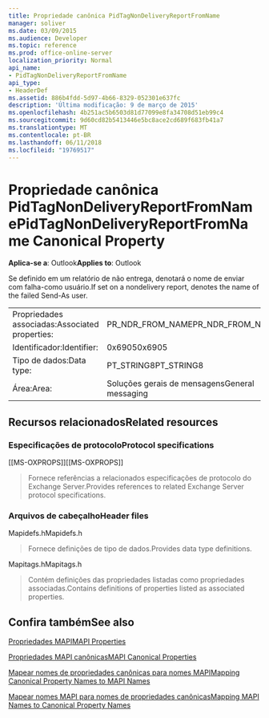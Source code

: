 ```yaml
---
title: Propriedade canônica PidTagNonDeliveryReportFromName
manager: soliver
ms.date: 03/09/2015
ms.audience: Developer
ms.topic: reference
ms.prod: office-online-server
localization_priority: Normal
api_name:
- PidTagNonDeliveryReportFromName
api_type:
- HeaderDef
ms.assetid: 886b4fdd-5d97-4b66-8329-052301e637fc
description: 'Última modificação: 9 de março de 2015'
ms.openlocfilehash: 4b251ac5b6503d81d77099e8fa34708d51eb99c4
ms.sourcegitcommit: 9d60cd82b5413446e5bc8ace2cd689f683fb41a7
ms.translationtype: MT
ms.contentlocale: pt-BR
ms.lasthandoff: 06/11/2018
ms.locfileid: "19769517"
---
```

# <a name="pidtagnondeliveryreportfromname-canonical-property"></a><span data-ttu-id="63994-103">Propriedade canônica PidTagNonDeliveryReportFromName</span><span class="sxs-lookup"><span data-stu-id="63994-103">PidTagNonDeliveryReportFromName Canonical Property</span></span>

  
  
<span data-ttu-id="63994-104">**Aplica-se a**: Outlook</span><span class="sxs-lookup"><span data-stu-id="63994-104">**Applies to**: Outlook</span></span> 
  
<span data-ttu-id="63994-105">Se definido em um relatório de não entrega, denotará o nome de enviar com falha-como usuário.</span><span class="sxs-lookup"><span data-stu-id="63994-105">If set on a nondelivery report, denotes the name of the failed Send-As user.</span></span>
  
|||
|:-----|:-----|
|<span data-ttu-id="63994-106">Propriedades associadas:</span><span class="sxs-lookup"><span data-stu-id="63994-106">Associated properties:</span></span>  <br/> |<span data-ttu-id="63994-107">PR_NDR_FROM_NAME</span><span class="sxs-lookup"><span data-stu-id="63994-107">PR_NDR_FROM_NAME</span></span>  <br/> |
|<span data-ttu-id="63994-108">Identificador:</span><span class="sxs-lookup"><span data-stu-id="63994-108">Identifier:</span></span>  <br/> |<span data-ttu-id="63994-109">0x6905</span><span class="sxs-lookup"><span data-stu-id="63994-109">0x6905</span></span>  <br/> |
|<span data-ttu-id="63994-110">Tipo de dados:</span><span class="sxs-lookup"><span data-stu-id="63994-110">Data type:</span></span>  <br/> |<span data-ttu-id="63994-111">PT_STRING8</span><span class="sxs-lookup"><span data-stu-id="63994-111">PT_STRING8</span></span>  <br/> |
|<span data-ttu-id="63994-112">Área:</span><span class="sxs-lookup"><span data-stu-id="63994-112">Area:</span></span>  <br/> |<span data-ttu-id="63994-113">Soluções gerais de mensagens</span><span class="sxs-lookup"><span data-stu-id="63994-113">General messaging</span></span>  <br/> |
   
## <a name="related-resources"></a><span data-ttu-id="63994-114">Recursos relacionados</span><span class="sxs-lookup"><span data-stu-id="63994-114">Related resources</span></span>

### <a name="protocol-specifications"></a><span data-ttu-id="63994-115">Especificações de protocolo</span><span class="sxs-lookup"><span data-stu-id="63994-115">Protocol specifications</span></span>

<span data-ttu-id="63994-116">[[MS-OXPROPS]]</span><span class="sxs-lookup"><span data-stu-id="63994-116">[[MS-OXPROPS]]</span></span> 
  
> <span data-ttu-id="63994-117">Fornece referências a relacionados especificações de protocolo do Exchange Server.</span><span class="sxs-lookup"><span data-stu-id="63994-117">Provides references to related Exchange Server protocol specifications.</span></span>
    
### <a name="header-files"></a><span data-ttu-id="63994-118">Arquivos de cabeçalho</span><span class="sxs-lookup"><span data-stu-id="63994-118">Header files</span></span>

<span data-ttu-id="63994-119">Mapidefs.h</span><span class="sxs-lookup"><span data-stu-id="63994-119">Mapidefs.h</span></span>
  
> <span data-ttu-id="63994-120">Fornece definições de tipo de dados.</span><span class="sxs-lookup"><span data-stu-id="63994-120">Provides data type definitions.</span></span>
    
<span data-ttu-id="63994-121">Mapitags.h</span><span class="sxs-lookup"><span data-stu-id="63994-121">Mapitags.h</span></span>
  
> <span data-ttu-id="63994-122">Contém definições das propriedades listadas como propriedades associadas.</span><span class="sxs-lookup"><span data-stu-id="63994-122">Contains definitions of properties listed as associated properties.</span></span>
    
## <a name="see-also"></a><span data-ttu-id="63994-123">Confira também</span><span class="sxs-lookup"><span data-stu-id="63994-123">See also</span></span>



[<span data-ttu-id="63994-124">Propriedades MAPI</span><span class="sxs-lookup"><span data-stu-id="63994-124">MAPI Properties</span></span>](mapi-properties.md)
  
[<span data-ttu-id="63994-125">Propriedades MAPI canônicas</span><span class="sxs-lookup"><span data-stu-id="63994-125">MAPI Canonical Properties</span></span>](mapi-canonical-properties.md)
  
[<span data-ttu-id="63994-126">Mapear nomes de propriedades canônicas para nomes MAPI</span><span class="sxs-lookup"><span data-stu-id="63994-126">Mapping Canonical Property Names to MAPI Names</span></span>](mapping-canonical-property-names-to-mapi-names.md)
  
[<span data-ttu-id="63994-127">Mapear nomes MAPI para nomes de propriedades canônicas</span><span class="sxs-lookup"><span data-stu-id="63994-127">Mapping MAPI Names to Canonical Property Names</span></span>](mapping-mapi-names-to-canonical-property-names.md)

